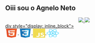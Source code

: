 ## Oiii sou o Agnelo Neto
<div align="center">
  <a href="https://github.com/agnelofneto">
  <img height="180em" src="https://github-readme-stats.vercel.app/api?username=agnelofneto&show_icons=true&theme=dark&include_all_commits=true&count_private=true"/>
  <img height="180em" src="https://github-readme-stats.vercel.app/api/top-langs/?username=agnelofneto&layout=compact&langs_count=7&theme=dark"/>
</div>
  div style="display: inline_block"><br>
  <img align="center" alt="Agnelo-HTML" height="30" width="40" src="https://raw.githubusercontent.com/devicons/devicon/master/icons/html5/html5-original.svg">
  <img align="center" alt="Agnelo-CSS" height="30" width="40" src="https://raw.githubusercontent.com/devicons/devicon/master/icons/css3/css3-original.svg">
  <img align="center" alt="Agnelo-Js" height="30" width="40" src="https://raw.githubusercontent.com/devicons/devicon/master/icons/javascript/javascript-plain.svg">
  <img align="center" alt="Agnelo-React" height="30" width="40" src="https://raw.githubusercontent.com/devicons/devicon/master/icons/react/react-original.svg">
</div>
